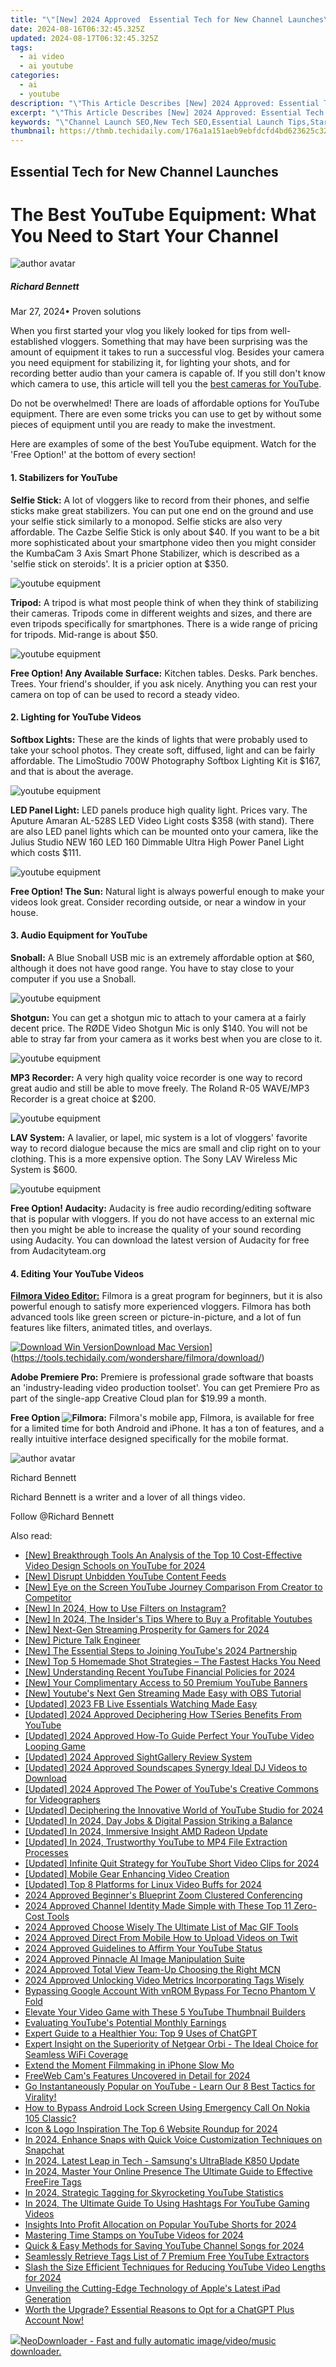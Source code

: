 ```yaml
---
title: "\"[New] 2024 Approved  Essential Tech for New Channel Launches\""
date: 2024-08-16T06:32:45.325Z
updated: 2024-08-17T06:32:45.325Z
tags:
  - ai video
  - ai youtube
categories:
  - ai
  - youtube
description: "\"This Article Describes [New] 2024 Approved: Essential Tech for New Channel Launches\""
excerpt: "\"This Article Describes [New] 2024 Approved: Essential Tech for New Channel Launches\""
keywords: "\"Channel Launch SEO,New Tech SEO,Essential Launch Tips,Startup Technology,Launch Readiness Tools,Entry-Tech Strategies,Initial Channel Setup\""
thumbnail: https://thmb.techidaily.com/176a1a151aeb9ebfdcfd4bd623625c32ca353b5d86117d513193a67649a60b72.jpg
---
```


## Essential Tech for New Channel Launches

# The Best YouTube Equipment: What You Need to Start Your Channel

![author avatar](https://images.wondershare.com/filmora/article-images/richard-bennett.jpg)

##### Richard Bennett

 Mar 27, 2024• Proven solutions

When you first started your vlog you likely looked for tips from well-established vloggers. Something that may have been surprising was the amount of equipment it takes to run a successful vlog. Besides your camera you need equipment for stabilizing it, for lighting your shots, and for recording better audio than your camera is capable of. If you still don't know which camera to use, this article will tell you the [best cameras for YouTube](https://tools.techidaily.com/wondershare/filmora/download/).

Do not be overwhelmed! There are loads of affordable options for YouTube equipment. There are even some tricks you can use to get by without some pieces of equipment until you are ready to make the investment.

Here are examples of some of the best YouTube equipment. Watch for the 'Free Option!' at the bottom of every section!

#### 1\. Stabilizers for YouTube

**Selfie Stick:** A lot of vloggers like to record from their phones, and selfie sticks make great stabilizers. You can put one end on the ground and use your selfie stick similarly to a monopod. Selfie sticks are also very affordable. The Cazbe Selfie Stick is only about $40\. If you want to be a bit more sophisticated about your smartphone video then you might consider the KumbaCam 3 Axis Smart Phone Stabilizer, which is described as a 'selfie stick on steroids'. It is a pricier option at $350.

![youtube equipment](https://images.wondershare.com/filmora/article-images/youtube-equipment01.jpg)

**Tripod:** A tripod is what most people think of when they think of stabilizing their cameras. Tripods come in different weights and sizes, and there are even tripods specifically for smartphones. There is a wide range of pricing for tripods. Mid-range is about $50.

![youtube equipment](https://images.wondershare.com/filmora/article-images/youtube-equipment02.JPG)

**Free Option! Any Available Surface:** Kitchen tables. Desks. Park benches. Trees. Your friend's shoulder, if you ask nicely. Anything you can rest your camera on top of can be used to record a steady video.

#### 2\. Lighting for YouTube Videos

**Softbox Lights:** These are the kinds of lights that were probably used to take your school photos. They create soft, diffused, light and can be fairly affordable. The LimoStudio 700W Photography Softbox Lighting Kit is $167, and that is about the average.

![youtube equipment](https://images.wondershare.com/filmora/article-images/youtube-equipment03.jpg)

**LED Panel Light:** LED panels produce high quality light. Prices vary. The Aputure Amaran AL-528S LED Video Light costs $358 (with stand). There are also LED panel lights which can be mounted onto your camera, like the Julius Studio NEW 160 LED 160 Dimmable Ultra High Power Panel Light which costs $111.

![youtube equipment](https://images.wondershare.com/filmora/article-images/youtube-equipment04.jpg)

**Free Option! The Sun:** Natural light is always powerful enough to make your videos look great. Consider recording outside, or near a window in your house.

#### 3\. Audio Equipment for YouTube

**Snoball:** A Blue Snoball USB mic is an extremely affordable option at $60, although it does not have good range. You have to stay close to your computer if you use a Snoball.

![youtube equipment](https://images.wondershare.com/filmora/article-images/youtube-equipment05.JPG)

**Shotgun:** You can get a shotgun mic to attach to your camera at a fairly decent price. The RØDE Video Shotgun Mic is only $140\. You will not be able to stray far from your camera as it works best when you are close to it.

![youtube equipment](https://images.wondershare.com/filmora/article-images/youtube-equipment06.JPG)

**MP3 Recorder:** A very high quality voice recorder is one way to record great audio and still be able to move freely. The Roland R-05 WAVE/MP3 Recorder is a great choice at $200.

![youtube equipment](https://images.wondershare.com/filmora/article-images/youtube-equipment07.jpg)

 **LAV System:** A lavalier, or lapel, mic system is a lot of vloggers' favorite way to record dialogue because the mics are small and clip right on to your clothing. This is a more expensive option. The Sony LAV Wireless Mic System is $600.

![youtube equipment](https://images.wondershare.com/filmora/article-images/youtube-equipment08.JPG)

 **Free Option! Audacity:**  Audacity is free audio recording/editing software that is popular with vloggers. If you do not have access to an external mic then you might be able to increase the quality of your sound recording using Audacity. You can download the latest version of Audacity for free from Audacityteam.org

#### 4\. Editing Your YouTube Videos

**[Filmora Video Editor:](https://tools.techidaily.com/wondershare/filmora/download/)** Filmora is a great program for beginners, but it is also powerful enough to satisfy more experienced vloggers. Filmora has both advanced tools like green screen or picture-in-picture, and a lot of fun features like filters, animated titles, and overlays.

[![Download Win Version](https://images.wondershare.com/filmora/guide/download-btn-win.jpg)](https://tools.techidaily.com/wondershare/filmora/download/)[Download Mac Version](https://images.wondershare.com/filmora/guide/download-btn-mac.jpg)](https://tools.techidaily.com/wondershare/filmora/download/)

**Adobe Premiere Pro:** Premiere is professional grade software that boasts an 'industry-leading video production toolset'. You can get Premiere Pro as part of the single-app Creative Cloud plan for $19.99 a month.

**Free Option ![Filmora:](https://tools.techidaily.com/wondershare/filmora/download/)** Filmora's mobile app, Filmora, is available for free for a limited time for both Android and iPhone. It has a ton of features, and a really intuitive interface designed specifically for the mobile format.

![author avatar](https://images.wondershare.com/filmora/article-images/richard-bennett.jpg)

Richard Bennett

Richard Bennett is a writer and a lover of all things video.

Follow @Richard Bennett


<ins class="adsbygoogle"
     style="display:block"
     data-ad-format="autorelaxed"
     data-ad-client="ca-pub-7571918770474297"
     data-ad-slot="1223367746"></ins>



<ins class="adsbygoogle"
     style="display:block"
     data-ad-client="ca-pub-7571918770474297"
     data-ad-slot="8358498916"
     data-ad-format="auto"
     data-full-width-responsive="true"></ins>



<span class="atpl-alsoreadstyle">Also read:</span>
<div><ul>
<li><a href="https://youtube-docs.techidaily.com/reakthrough-tools-an-analysis-of-the-top-10-cost-effective-video-design-schools-on-youtube-for-2024/"><u>[New] Breakthrough Tools  An Analysis of the Top 10 Cost-Effective Video Design Schools on YouTube for 2024</u></a></li>
<li><a href="https://youtube-docs.techidaily.com/isrupt-unbidden-youtube-content-feeds/"><u>[New] Disrupt Unbidden YouTube Content Feeds</u></a></li>
<li><a href="https://youtube-docs.techidaily.com/ye-on-the-screen-youtube-journey-comparison-from-creator-to-competitor/"><u>[New] Eye on the Screen  YouTube Journey Comparison From Creator to Competitor</u></a></li>
<li><a href="https://instagram-video-recordings.techidaily.com/new-in-2024-how-to-use-filters-on-instagram/"><u>[New] In 2024, How to Use Filters on Instagram?</u></a></li>
<li><a href="https://youtube-docs.techidaily.com/n-2024-the-insiders-tips-where-to-buy-a-profitable-youtubes/"><u>[New] In 2024, The Insider's Tips  Where to Buy a Profitable Youtubes</u></a></li>
<li><a href="https://youtube-docs.techidaily.com/ext-gen-streaming-prosperity-for-gamers-for-2024/"><u>[New] Next-Gen Streaming Prosperity for Gamers for 2024</u></a></li>
<li><a href="https://youtube-docs.techidaily.com/icture-talk-engineer/"><u>[New] Picture Talk Engineer</u></a></li>
<li><a href="https://youtube-docs.techidaily.com/he-essential-steps-to-joining-youtubes-2024-partnership/"><u>[New] The Essential Steps to Joining YouTube's 2024 Partnership</u></a></li>
<li><a href="https://some-approaches.techidaily.com/new-top-5-homemade-shot-strategies-the-fastest-hacks-you-need/"><u>[New] Top 5 Homemade Shot Strategies – The Fastest Hacks You Need</u></a></li>
<li><a href="https://youtube-docs.techidaily.com/nderstanding-recent-youtube-financial-policies-for-2024/"><u>[New] Understanding Recent YouTube Financial Policies for 2024</u></a></li>
<li><a href="https://youtube-docs.techidaily.com/our-complimentary-access-to-50-premium-youtube-banners/"><u>[New] Your Complimentary Access to 50 Premium YouTube Banners</u></a></li>
<li><a href="https://youtube-data.techidaily.com/outubes-next-gen-streaming-made-easy-with-obs-tutorial/"><u>[New] Youtube's Next Gen Streaming Made Easy with OBS Tutorial</u></a></li>
<li><a href="https://facebook-video-recording.techidaily.com/updated-2023-fb-live-essentials-watching-made-easy/"><u>[Updated] 2023 FB Live Essentials  Watching Made Easy</u></a></li>
<li><a href="https://youtube-docs.techidaily.com/ed-2024-approved-deciphering-how-tseries-benefits-from-youtube/"><u>[Updated] 2024 Approved  Deciphering How TSeries Benefits From YouTube</u></a></li>
<li><a href="https://youtube-docs.techidaily.com/ed-2024-approved-how-to-guide-perfect-your-youtube-video-looping-game/"><u>[Updated] 2024 Approved  How-To Guide  Perfect Your YouTube Video Looping Game</u></a></li>
<li><a href="https://screen-sharing-recording.techidaily.com/updated-2024-approved-sightgallery-review-system/"><u>[Updated] 2024 Approved  SightGallery Review System</u></a></li>
<li><a href="https://youtube-docs.techidaily.com/ed-2024-approved-soundscapes-synergy-ideal-dj-videos-to-download/"><u>[Updated] 2024 Approved  Soundscapes Synergy  Ideal DJ Videos to Download</u></a></li>
<li><a href="https://youtube-docs.techidaily.com/ed-2024-approved-the-power-of-youtubes-creative-commons-for-videographers/"><u>[Updated] 2024 Approved  The Power of YouTube's Creative Commons for Videographers</u></a></li>
<li><a href="https://facebook-video-footage.techidaily.com/updated-deciphering-the-innovative-world-of-youtube-studio-for-2024/"><u>[Updated] Deciphering the Innovative World of YouTube Studio for 2024</u></a></li>
<li><a href="https://youtube-docs.techidaily.com/ed-in-2024-day-jobs-and-digital-passion-striking-a-balance/"><u>[Updated] In 2024, Day Jobs & Digital Passion  Striking a Balance</u></a></li>
<li><a href="https://screen-video-capture.techidaily.com/updated-in-2024-immersive-insight-amd-radeon-update/"><u>[Updated] In 2024, Immersive Insight  AMD Radeon Update</u></a></li>
<li><a href="https://youtube-docs.techidaily.com/ed-in-2024-trustworthy-youtube-to-mp4-file-extraction-processes/"><u>[Updated] In 2024, Trustworthy YouTube to MP4 File Extraction Processes</u></a></li>
<li><a href="https://youtube-docs.techidaily.com/ed-infinite-quit-strategy-for-youtube-short-video-clips-for-2024/"><u>[Updated] Infinite Quit Strategy for YouTube Short Video Clips for 2024</u></a></li>
<li><a href="https://some-skills.techidaily.com/updated-mobile-gear-enhancing-video-creation/"><u>[Updated] Mobile Gear  Enhancing Video Creation</u></a></li>
<li><a href="https://youtube-docs.techidaily.com/ed-top-8-platforms-for-linux-video-buffs-for-2024/"><u>[Updated] Top 8 Platforms for Linux Video Buffs for 2024</u></a></li>
<li><a href="https://screen-video-capture.techidaily.com/2024-approved-beginners-blueprint-zoom-clustered-conferencing/"><u>2024 Approved  Beginner's Blueprint  Zoom Clustered Conferencing</u></a></li>
<li><a href="https://youtube-docs.techidaily.com/approved-channel-identity-made-simple-with-these-top-11-zero-cost-tools/"><u>2024 Approved  Channel Identity Made Simple with These Top 11 Zero-Cost Tools</u></a></li>
<li><a href="https://visual-screen-recording.techidaily.com/2024-approved-choose-wisely-the-ultimate-list-of-mac-gif-tools/"><u>2024 Approved  Choose Wisely  The Ultimate List of Mac GIF Tools</u></a></li>
<li><a href="https://twitter-videos.techidaily.com/2024-approved-direct-from-mobile-how-to-upload-videos-on-twit/"><u>2024 Approved  Direct From Mobile  How to Upload Videos on Twit</u></a></li>
<li><a href="https://youtube-docs.techidaily.com/approved-guidelines-to-affirm-your-youtube-status/"><u>2024 Approved  Guidelines to Affirm Your YouTube Status</u></a></li>
<li><a href="https://fox-cloud.techidaily.com/2024-approved-pinnacle-ai-image-manipulation-suite/"><u>2024 Approved  Pinnacle AI Image Manipulation Suite</u></a></li>
<li><a href="https://youtube-docs.techidaily.com/approved-total-view-team-up-choosing-the-right-mcn/"><u>2024 Approved  Total View Team-Up  Choosing the Right MCN</u></a></li>
<li><a href="https://youtube-docs.techidaily.com/approved-unlocking-video-metrics-incorporating-tags-wisely/"><u>2024 Approved  Unlocking Video Metrics  Incorporating Tags Wisely</u></a></li>
<li><a href="https://unlock-android.techidaily.com/bypassing-google-account-with-vnrom-bypass-for-tecno-phantom-v-fold-by-drfone-android/"><u>Bypassing Google Account With vnROM Bypass For Tecno Phantom V Fold</u></a></li>
<li><a href="https://youtube-docs.techidaily.com/te-your-video-game-with-these-5-youtube-thumbnail-builders/"><u>Elevate Your Video Game with These 5 YouTube Thumbnail Builders</u></a></li>
<li><a href="https://youtube-docs.techidaily.com/ating-youtubes-potential-monthly-earnings/"><u>Evaluating YouTube's Potential Monthly Earnings</u></a></li>
<li><a href="https://tech-haven.techidaily.com/expert-guide-to-a-healthier-you-top-9-uses-of-chatgpt/"><u>Expert Guide to a Healthier You: Top 9 Uses of ChatGPT</u></a></li>
<li><a href="https://buynow-tips.techidaily.com/expert-insight-on-the-superiority-of-netgear-orbi-the-ideal-choice-for-seamless-wifi-coverage/"><u>Expert Insight on the Superiority of Netgear Orbi - The Ideal Choice for Seamless WiFi Coverage</u></a></li>
<li><a href="https://screen-video-capture.techidaily.com/extend-the-moment-filmmaking-in-iphone-slow-mo/"><u>Extend the Moment  Filmmaking in iPhone Slow Mo</u></a></li>
<li><a href="https://screen-video-capture.techidaily.com/freeweb-cams-features-uncovered-in-detail-for-2024/"><u>FreeWeb Cam's Features Uncovered in Detail for 2024</u></a></li>
<li><a href="https://technical-tips.techidaily.com/go-instantaneously-popular-on-youtube-learn-our-8-best-tactics-for-virality/"><u>Go Instantaneously Popular on YouTube - Learn Our 8 Best Tactics for Virality!</u></a></li>
<li><a href="https://easy-unlock-android.techidaily.com/how-to-bypass-android-lock-screen-using-emergency-call-on-nokia-105-classic-by-drfone-android/"><u>How to Bypass Android Lock Screen Using Emergency Call On Nokia 105 Classic?</u></a></li>
<li><a href="https://youtube-docs.techidaily.com/and-logo-inspiration-the-top-6-website-roundup-for-2024/"><u>Icon & Logo Inspiration  The Top 6 Website Roundup for 2024</u></a></li>
<li><a href="https://snapchat-videos.techidaily.com/in-2024-enhance-snaps-with-quick-voice-customization-techniques-on-snapchat/"><u>In 2024, Enhance Snaps with Quick Voice Customization Techniques on Snapchat</u></a></li>
<li><a href="https://extra-skills.techidaily.com/in-2024-latest-leap-in-tech-samsungs-ultrablade-k850-update/"><u>In 2024, Latest Leap in Tech - Samsung's UltraBlade K850 Update</u></a></li>
<li><a href="https://youtube-docs.techidaily.com/24-master-your-online-presence-the-ultimate-guide-to-effective-freefire-tags/"><u>In 2024, Master Your Online Presence  The Ultimate Guide to Effective FreeFire Tags</u></a></li>
<li><a href="https://youtube-docs.techidaily.com/24-strategic-tagging-for-skyrocketing-youtube-statistics/"><u>In 2024, Strategic Tagging for Skyrocketing YouTube Statistics</u></a></li>
<li><a href="https://youtube-docs.techidaily.com/24-the-ultimate-guide-to-using-hashtags-for-youtube-gaming-videos/"><u>In 2024, The Ultimate Guide To Using Hashtags For YouTube Gaming Videos</u></a></li>
<li><a href="https://youtube-help.techidaily.com/insights-into-profit-allocation-on-popular-youtube-shorts-for-2024/"><u>Insights Into Profit Allocation on Popular YouTube Shorts for 2024</u></a></li>
<li><a href="https://extra-skills.techidaily.com/mastering-time-stamps-on-youtube-videos-for-2024/"><u>Mastering Time Stamps on YouTube Videos for 2024</u></a></li>
<li><a href="https://facebook-video-footage.techidaily.com/quick-and-easy-methods-for-saving-youtube-channel-songs-for-2024/"><u>Quick & Easy Methods for Saving YouTube Channel Songs for 2024</u></a></li>
<li><a href="https://youtube-docs.techidaily.com/essly-retrieve-tags-list-of-7-premium-free-youtube-extractors/"><u>Seamlessly Retrieve Tags  List of 7 Premium Free YouTube Extractors</u></a></li>
<li><a href="https://youtube-tips.techidaily.com/-the-size-efficient-techniques-for-reducing-youtube-video-lengths-for-2024/"><u>Slash the Size  Efficient Techniques for Reducing YouTube Video Lengths for 2024</u></a></li>
<li><a href="https://techtrends.techidaily.com/unveiling-the-cutting-edge-technology-of-apples-latest-ipad-generation/"><u>Unveiling the Cutting-Edge Technology of Apple's Latest iPad Generation</u></a></li>
<li><a href="https://buynow-info.techidaily.com/worth-the-upgrade-essential-reasons-to-opt-for-a-chatgpt-plus-account-now/"><u>Worth the Upgrade? Essential Reasons to Opt for a ChatGPT Plus Account Now!</u></a></li>
</ul></div>

<!-- affiliate ads begin -->
<a href="https://secure.2checkout.com/order/checkout.php?PRODS=4559731&QTY=1&AFFILIATE=108875&CART=1"><img src="http://www.neowise.com/images/nd-ss-w200.jpg" border="0">NeoDownloader - Fast and fully automatic image/video/music downloader. </a>
<!-- affiliate ads end -->